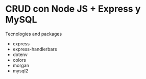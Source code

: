 # CRUD con Node JS + Express y MySQL

Tecnologies and packages

- express
- express-handlerbars
- dotenv
- colors
- morgan
- mysql2

